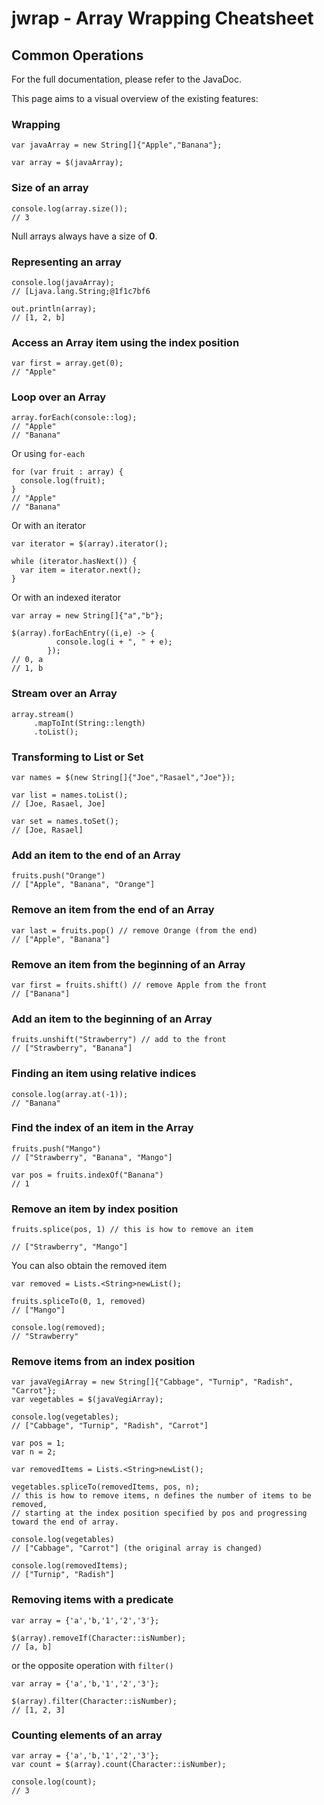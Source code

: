# jwrap - Array Wrapping Cheatsheet

## Common Operations
For the full documentation, please refer to the JavaDoc.

This page aims to a visual overview of the existing features:

### Wrapping
```
var javaArray = new String[]{"Apple","Banana"};

var array = $(javaArray);
```
### Size of an array
```
console.log(array.size()); 
// 3
```
Null arrays always have a size of **0**.
### Representing an array
```
console.log(javaArray); 
// [Ljava.lang.String;@1f1c7bf6

out.println(array); 
// [1, 2, b]
```

### Access an Array item using the index position

```
var first = array.get(0);
// "Apple"
```

### Loop over an Array
```
array.forEach(console::log);
// "Apple"
// "Banana"
```
Or using `for-each`
```
for (var fruit : array) {
  console.log(fruit);
}
// "Apple"
// "Banana"
```
Or with an iterator
```
var iterator = $(array).iterator();

while (iterator.hasNext()) {
  var item = iterator.next();
}
```
Or with an indexed iterator
```
var array = new String[]{"a","b"};

$(array).forEachEntry((i,e) -> {
          console.log(i + ", " + e);
        });
// 0, a
// 1, b 
```
### Stream over an Array
```
array.stream()
     .mapToInt(String::length)
     .toList();
```
### Transforming to List or Set
```
var names = $(new String[]{"Joe","Rasael","Joe"});

var list = names.toList();
// [Joe, Rasael, Joe]

var set = names.toSet();
// [Joe, Rasael]
```

### Add an item to the end of an Array
```
fruits.push("Orange")
// ["Apple", "Banana", "Orange"]
```

### Remove an item from the end of an Array
```
var last = fruits.pop() // remove Orange (from the end)
// ["Apple", "Banana"]
```

### Remove an item from the beginning of an Array

```
var first = fruits.shift() // remove Apple from the front
// ["Banana"]
```
### Add an item to the beginning of an Array
```
fruits.unshift("Strawberry") // add to the front
// ["Strawberry", "Banana"]
```
### Finding an item using relative indices
```
console.log(array.at(-1));
// "Banana"
```
### Find the index of an item in the Array
```
fruits.push("Mango")
// ["Strawberry", "Banana", "Mango"]

var pos = fruits.indexOf("Banana")
// 1
```
### Remove an item by index position
```
fruits.splice(pos, 1) // this is how to remove an item

// ["Strawberry", "Mango"]
```

You can also obtain the removed item
```
var removed = Lists.<String>newList();

fruits.spliceTo(0, 1, removed)
// ["Mango"]

console.log(removed);
// "Strawberry" 
```


### Remove items from an index position
```
var javaVegiArray = new String[]{"Cabbage", "Turnip", "Radish", "Carrot"};
var vegetables = $(javaVegiArray);

console.log(vegetables);
// ["Cabbage", "Turnip", "Radish", "Carrot"]

var pos = 1;
var n = 2;

var removedItems = Lists.<String>newList();

vegetables.spliceTo(removedItems, pos, n);
// this is how to remove items, n defines the number of items to be removed,
// starting at the index position specified by pos and progressing toward the end of array.

console.log(vegetables)
// ["Cabbage", "Carrot"] (the original array is changed)

console.log(removedItems);
// ["Turnip", "Radish"]
```

### Removing items with a predicate
```
var array = {'a','b,'1','2','3'};

$(array).removeIf(Character::isNumber);
// [a, b]
```
or the opposite operation with `filter()`
```
var array = {'a','b,'1','2','3'};

$(array).filter(Character::isNumber);
// [1, 2, 3]
```
### Counting elements of an array
```
var array = {'a','b,'1','2','3'};
var count = $(array).count(Character::isNumber);

console.log(count);
// 3
```


